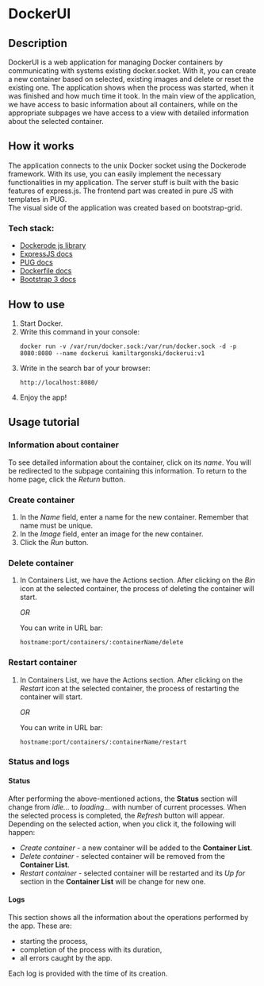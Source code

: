 # DockerUI

## Description
DockerUI is a web application for managing Docker containers by communicating with systems existing docker.socket. With it, you can create a new container based on selected, existing images and delete or reset the existing one. The application shows when the process was started, when it was finished and how much time it took. In the main view of the application, we have access to basic information about all containers, while on the appropriate subpages we have access to a view with detailed information about the selected container.

## How it works
The application connects to the unix Docker socket using the Dockerode framework. With its use, you can easily implement the necessary functionalities in my application. The server stuff is built with the basic features of express.js. The frontend part was created in pure JS with templates in PUG. </br> The visual side of the application was created based on bootstrap-grid.

### Tech stack:
- [Dockerode js library](https://github.com/apocas/dockerode)
- [ExpressJS docs](https://expressjs.com/)
- [PUG docs](https://pugjs.org/api/getting-started.html)
- [Dockerfile docs](https://docs.docker.com/engine/reference/builder/)
- [Bootstrap 3 docs](https://getbootstrap.com/docs/3.4/)

## How to use
1. Start Docker.
2. Write this command in your console:
    ```
    docker run -v /var/run/docker.sock:/var/run/docker.sock -d -p 8080:8080 --name dockerui kamiltargonski/dockerui:v1
    ```
3. Write in the search bar of your browser:
   ```
   http://localhost:8080/
   ```
4. Enjoy the app!

## Usage tutorial
### Information about container
To see detailed information about the container, click on its *name*. You will be redirected to the subpage containing this information. To return to the home page, click the *Return* button.

### Create container
1. In the *Name* field, enter a name for the new container. Remember that name must be unique.
2. In the *Image* field, enter an image for the new container.
3. Click the *Run* button. 

### Delete container
1. In Containers List, we have the Actions section. After clicking on the *Bin* icon at the selected container, the process of deleting the container will start.
   
    *OR*

    You can write in URL bar:
    ```
    hostname:port/containers/:containerName/delete
    ```
   
### Restart container
1. In Containers List, we have the Actions section. After clicking on the *Restart* icon at the selected container, the process of restarting the container will start.
   
    *OR*

    You can write in URL bar:
    ```
    hostname:port/containers/:containerName/restart
    ```
### Status and logs

#### Status
After performing the above-mentioned actions, the **Status** section will change from *idle...* to *loading...* with number of current processes. When the selected process is completed, the *Refresh* button will appear. Depending on the selected action, when you click it, the following will happen: 
   - *Create container* - a new container will be added to the **Container List**.
   - *Delete container* - selected container will be removed from the **Container List**.
   - *Restart container* - selected container will be restarted and its *Up for* section in the **Container List** will be change for new one.

#### Logs
This section shows all the information about the operations performed by the app. These are:
- starting the process,
- completion of the process with its duration,
- all errors caught by the app.

Each log is provided with the time of its creation.
